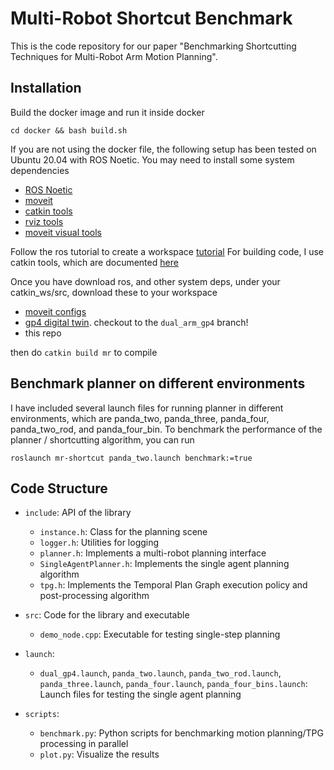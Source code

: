 # Multi-Robot Shortcut Benchmark

This is the code repository for our paper "Benchmarking Shortcutting Techniques for Multi-Robot Arm Motion Planning".

## Installation
Build the docker image and run it inside docker
```
cd docker && bash build.sh
```

If you are not using the docker file, the following setup has been tested on Ubuntu 20.04 with ROS Noetic. You may need to install some system dependencies
- [ROS Noetic](http://wiki.ros.org/noetic/Installation/Ubuntu)
- [moveit](https://moveit.ai/install/)
- [catkin tools](https://catkin-tools.readthedocs.io/en/latest/)
- [rviz tools](http://wiki.ros.org/rviz_visual_tools)
- [moveit visual tools](http://wiki.ros.org/moveit_visual_tools)


Follow the ros tutorial to create a workspace [tutorial](https://wiki.ros.org/ROS/Tutorials/InstallingandConfiguringROSEnvironment)
For building code, I use catkin tools, which are documented [here](https://catkin-tools.readthedocs.io/en/latest/)

Once you have download ros, and other system deps, under your catkin_ws/src, download these to your workspace
- [moveit configs](https://github.com/philip-huang/moveit_configs) 
- [gp4 digital twin](https://github.com/intelligent-control-lab/Robot_Digital_Twin.git). checkout to the ``dual_arm_gp4`` branch!
- this repo

then do ```catkin build mr``` to compile


## Benchmark planner on different environments

I have included several launch files for running planner in different environments, which are panda_two, panda_three, panda_four, panda_two_rod, and panda_four_bin. To benchmark the performance of the planner / shortcutting algorithm, you can run
```
roslaunch mr-shortcut panda_two.launch benchmark:=true
```


## Code Structure

- `include`: API of the library
    - `instance.h`: Class for the planning scene
    - `logger.h`: Utilities for logging
    - `planner.h`: Implements a multi-robot planning interface
    - `SingleAgentPlanner.h`: Implements the single agent planning algorithm
    - `tpg.h`: Implements the Temporal Plan Graph execution policy and post-processing algorithm

- `src`: Code for the library and executable
    - `demo_node.cpp`: Executable for testing single-step planning

- `launch`: 
    - `dual_gp4.launch`, `panda_two.launch`, `panda_two_rod.launch`, `panda_three.launch`, `panda_four.launch`, `panda_four_bins.launch`: Launch files for testing the single agent planning

- `scripts`:
    - `benchmark.py`: Python scripts for benchmarking motion planning/TPG processing in parallel
    - `plot.py`: Visualize the results 
